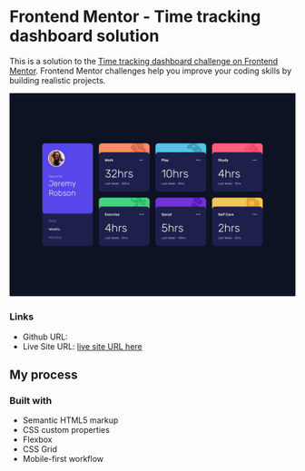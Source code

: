 # Frontend Mentor - Time tracking dashboard solution

This is a solution to the [Time tracking dashboard challenge on Frontend Mentor](https://www.frontendmentor.io/challenges/time-tracking-dashboard-UIQ7167Jw). Frontend Mentor challenges help you improve your coding skills by building realistic projects.

![](./design/desktop-design.jpg)

### Links

- Github URL: [](https://github.com/vishwajeet-8/time-tracking-dashboard.git)
- Live Site URL: [live site URL here](https://flourishing-cheesecake-91468b.netlify.app/)

## My process

### Built with

- Semantic HTML5 markup
- CSS custom properties
- Flexbox
- CSS Grid
- Mobile-first workflow
